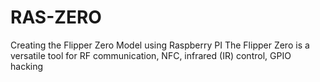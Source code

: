 # RAS-ZERO
Creating the Flipper Zero Model using Raspberry PI
The Flipper Zero is a versatile tool for RF communication, NFC, infrared (IR) control, GPIO hacking
